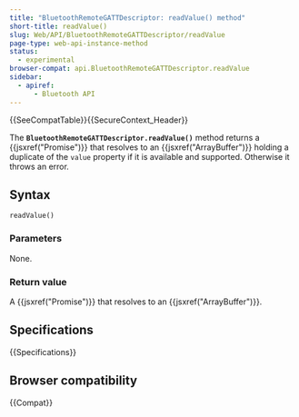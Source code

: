 ```yaml
---
title: "BluetoothRemoteGATTDescriptor: readValue() method"
short-title: readValue()
slug: Web/API/BluetoothRemoteGATTDescriptor/readValue
page-type: web-api-instance-method
status:
  - experimental
browser-compat: api.BluetoothRemoteGATTDescriptor.readValue
sidebar:
  - apiref:
      - Bluetooth API
---
```


{{SeeCompatTable}}{{SecureContext_Header}}

The
**`BluetoothRemoteGATTDescriptor.readValue()`**
method returns a {{jsxref("Promise")}} that resolves to
an {{jsxref("ArrayBuffer")}} holding a duplicate of the `value` property if
it is available and supported. Otherwise it throws an error.

## Syntax

```js-nolint
readValue()
```

### Parameters

None.

### Return value

A {{jsxref("Promise")}} that resolves to an {{jsxref("ArrayBuffer")}}.

## Specifications

{{Specifications}}

## Browser compatibility

{{Compat}}
